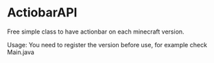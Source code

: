 # ActiobarAPI

Free simple class to have actionbar on each minecraft version.

Usage:
You need to register the version before use, for example check Main.java
